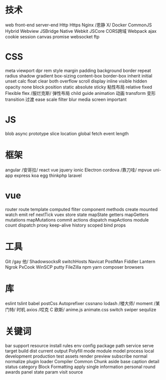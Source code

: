   

  
# 技术
 web
 front-end
 server-end
 Http
 Https
 Nginx				/恩静 X/
 Docker
 CommonJS
 Hybrid
 Webview 
 JSBridge
 Native 
 Webkit
 JSCore 
 CORS跨域
 Webpack
 ajax
 cookie
 session
 canvas
 promise
 websocket
 ftp
 
 
# CSS
 meta
 viewport
 dpr
 rem
 style
 margin
 padding
 background
 border
 repeat
 radius
 shadow
 gradient
 box-sizing
 content-box
 border-box
 inherit
 initial
 unset
 calc
 float
 clear
 both
 overflow
 scroll
 display
 inline
 visible
 hidden
 opacity
 none
 block
 position
 static
 absolute
 sticky				粘性布局
 relative
 fixed
 Flexible
 flex				/服烂克斯/ 弹性布局
 child
 guide
 animation			动画
 transform			变形
 transition			过渡
 ease
 scale
 filter
 blur
 media 
 screen
 important
 
 
# JS
 blob
 async
 prototype
 slice
 location
 global
 fetch
 event
 length
  
  
# 框架
 angular		/安哥拉/
 react
 vue
 jquery
 ionic
 Electron
 cordova		/靠刀哇/
 mpvue
 uni-app
 express
 koa
 egg
 thinkphp
 laravel
 
 
 
# vue
 router
 route
 template
 computed
 fliter
 component
 methods
 create
 mounted
 watch
 emit
 ref 
 nextTick
 vuex
 store
 state
 mapState
 getters
 mapGetters
 mutations
 mapMutations
 commit
 actions
 dispatch
 mapActions
 module
 count
 dispatch
 proxy
 keep-alive
 history
 scoped
 bind
 props

 
 
# 工具
 Git					/gay 他/
 ShadowsocksR
 switchHosts
 Navicat
 PostMan
 Fiddler
 Lantern
 Ngrok
 PxCook
 WinSCP
 putty
 FileZilla
 npm
 yarn
 composer
 browsers
 


# 库
 eslint
 tslint
 babel
 postCss
 Autoprefixer
 cssnano
 lodash				/楼大师/
 moment				/某门特/   时机
 axios				/哎克 C 欧斯/
 anime.js
 animate.css
 switch
 swiper
 sequlize
 
 
 
# 关键词 
 bar
 support
 resource
 install
 rules
 env
 config
 package
 path
 service
 serve
 target
 build
 dist
 current
 output
 Polyfill
 mode
 module
 model
 process
 local
 development
 production
 test
 assets
 render
 preview
 subscribe
 normal 
 normalize
 plugin
 loader
 Compiler
 Common
 Chunk
 aside
 base
 caption
 detail
 status
 category
 Block
 Formatting
 apply
 single
 information
 personal
 round
 awards
 panel
 state
 param
 visit
 source
 